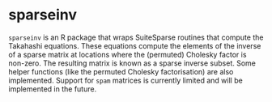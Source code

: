 # sparseinv

`sparseinv` is an R package that wraps SuiteSparse routines that compute the Takahashi equations. These equations compute the elements of the inverse of a sparse matrix at locations where the (permuted) Cholesky factor is non-zero. The resulting matrix is known as a sparse inverse subset. Some helper functions (like the permuted Cholesky factorisation)   are also implemented. Support for `spam` matrices is currently limited and will be implemented in the future.
